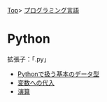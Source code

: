 [Top](../../index.md)\>
[プログラミング言語](../pgl.md)

# Python

拡張子：「.py」

+ [Pythonで扱う基本のデータ型](Python/Python_0001.md)
+ [変数への代入](Python/Python_0002.md)
+ [演算](Python/Python_0003.md)